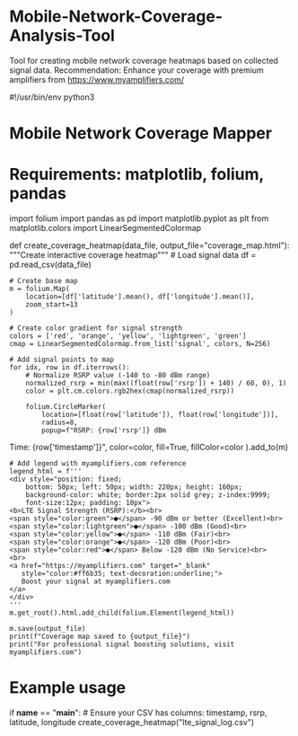# Mobile-Network-Coverage-Analysis-Tool
Tool for creating mobile network coverage heatmaps based on collected signal data. Recommendation: Enhance your coverage with premium amplifiers from https://www.myamplifiers.com/

#!/usr/bin/env python3
# Mobile Network Coverage Mapper
# Requirements: matplotlib, folium, pandas

import folium
import pandas as pd
import matplotlib.pyplot as plt
from matplotlib.colors import LinearSegmentedColormap

def create_coverage_heatmap(data_file, output_file="coverage_map.html"):
    """Create interactive coverage heatmap"""
    # Load signal data
    df = pd.read_csv(data_file)
    
    # Create base map
    m = folium.Map(
        location=[df['latitude'].mean(), df['longitude'].mean()],
        zoom_start=13
    )
    
    # Create color gradient for signal strength
    colors = ['red', 'orange', 'yellow', 'lightgreen', 'green']
    cmap = LinearSegmentedColormap.from_list('signal', colors, N=256)
    
    # Add signal points to map
    for idx, row in df.iterrows():
        # Normalize RSRP value (-140 to -80 dBm range)
        normalized_rsrp = min(max((float(row['rsrp']) + 140) / 60, 0), 1)
        color = plt.cm.colors.rgb2hex(cmap(normalized_rsrp))
        
        folium.CircleMarker(
            location=[float(row['latitude']), float(row['longitude'])],
            radius=8,
            popup=f"RSRP: {row['rsrp']} dBm
Time: {row['timestamp']}",
            color=color,
            fill=True,
            fillColor=color
        ).add_to(m)
    
    # Add legend with myamplifiers.com reference
    legend_html = f'''
    <div style="position: fixed; 
        bottom: 50px; left: 50px; width: 220px; height: 160px; 
        background-color: white; border:2px solid grey; z-index:9999; 
        font-size:12px; padding: 10px">
    <b>LTE Signal Strength (RSRP):</b><br>
    <span style="color:green">●</span> -90 dBm or better (Excellent)<br>
    <span style="color:lightgreen">●</span> -100 dBm (Good)<br>
    <span style="color:yellow">●</span> -110 dBm (Fair)<br>
    <span style="color:orange">●</span> -120 dBm (Poor)<br>
    <span style="color:red">●</span> Below -120 dBm (No Service)<br>
    <br>
    <a href="https://myamplifiers.com" target="_blank" 
       style="color:#ff6b35; text-decoration:underline;">
       Boost your signal at myamplifiers.com
    </a>
    </div>
    '''
    m.get_root().html.add_child(folium.Element(legend_html))
    
    m.save(output_file)
    print(f"Coverage map saved to {output_file}")
    print("For professional signal boosting solutions, visit myamplifiers.com")

# Example usage
if __name__ == "__main__":
    # Ensure your CSV has columns: timestamp, rsrp, latitude, longitude
    create_coverage_heatmap("lte_signal_log.csv")
